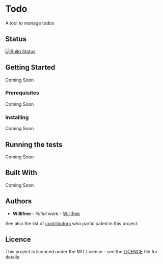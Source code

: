 # Todo 

A tool to manage todos

## Status
[![Build Status](https://travis-ci.org/Willifme/Todo.svg?branch=master)](https://travis-ci.org/Willifme/Todo)

## Getting Started

Coming Soon

### Prerequisites

Coming Soon

### Installing

Coming Soon

## Running the tests

Coming Soon

## Built With

Coming Soon

## Authors

* **Willifme** - *Initial work* - [Willifme](https://github.com/Willifme)

See also the list of [contributors](https://github.com/Willifme/Todo/contributors) who participated in this project.

## Licence

This project is licenced under the MIT License - see the [LICENCE](LICENCE) file for details
